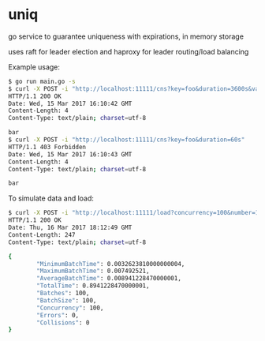 # uniq
go service to guarantee uniqueness with expirations, in memory storage

uses raft for leader election and haproxy for leader routing/load balancing

Example usage:


```sh
$ go run main.go -s
$ curl -X POST -i "http://localhost:11111/cns?key=foo&duration=3600s&value=bar"
HTTP/1.1 200 OK
Date: Wed, 15 Mar 2017 16:10:42 GMT
Content-Length: 4
Content-Type: text/plain; charset=utf-8

bar
$ curl -X POST -i "http://localhost:11111/cns?key=foo&duration=60s"
HTTP/1.1 403 Forbidden
Date: Wed, 15 Mar 2017 16:10:43 GMT
Content-Length: 4
Content-Type: text/plain; charset=utf-8

bar

```

To simulate data and load:

```sh
$ curl -X POST -i "http://localhost:11111/load?concurrency=100&number=10000"
HTTP/1.1 200 OK
Date: Thu, 16 Mar 2017 18:12:49 GMT
Content-Length: 247
Content-Type: text/plain; charset=utf-8

{
        "MinimumBatchTime": 0.0032623810000000004,
        "MaximumBatchTime": 0.007492521,
        "AverageBatchTime": 0.008941228470000001,
        "TotalTime": 0.8941228470000001,
        "Batches": 100,
        "BatchSize": 100,
        "Concurrency": 100,
        "Errors": 0,
        "Collisions": 0
}

```




